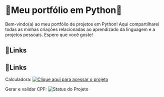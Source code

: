 # 🚀Meu portfólio em Python🚀

Bem-vindo(a) ao meu portfólio de projetos em Python! Aqui compartilharei todas as minhas criações relacionadas ao aprendizado da linguagem e a projetos pessoais. Espero que você goste!

## 📌Links
## 📌Links
Calculadora:
[![Clique aqui para acessar o projeto](https://img.shields.io/badge/Projeto-Acessar%20aqui-blue)](https://github.com/DevJoaoAndrade/Python/tree/main/calculadora)

Gerar e validar CPF:
![Status do Projeto](https://img.shields.io/badge/status-em%20andamento-yellow)